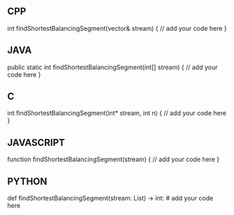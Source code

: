 ## CPP

int findShortestBalancingSegment(vector<int>& stream) {
    // add your code here
}

## JAVA

public static int findShortestBalancingSegment(int[] stream) {
    // add your code here
}

## C

int findShortestBalancingSegment(int* stream, int n) {
    // add your code here
}

## JAVASCRIPT

function findShortestBalancingSegment(stream) {
    // add your code here
}

## PYTHON


def findShortestBalancingSegment(stream: List) -> int:
    # add your code here
